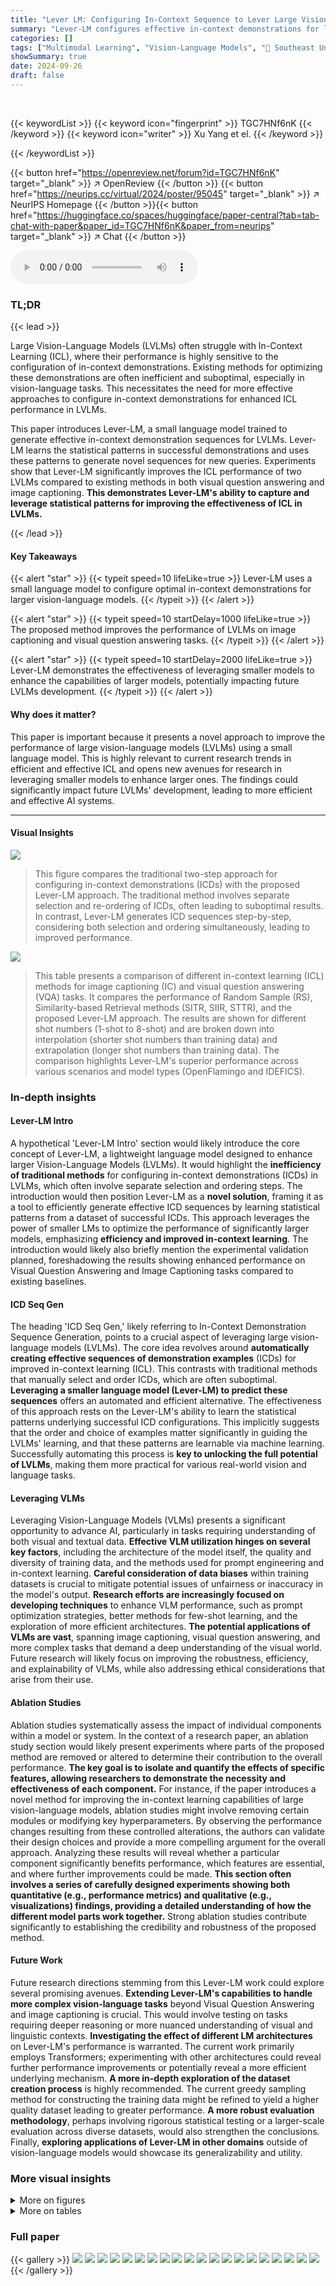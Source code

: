 ```yaml
---
title: "Lever LM: Configuring In-Context Sequence to Lever Large Vision Language Models"
summary: "Lever-LM configures effective in-context demonstrations for large vision-language models using a small language model, significantly improving their performance on visual question answering and image ..."
categories: []
tags: ["Multimodal Learning", "Vision-Language Models", "🏢 Southeast University",]
showSummary: true
date: 2024-09-26
draft: false
---
```


<br>

{{< keywordList >}}
{{< keyword icon="fingerprint" >}} TGC7HNf6nK {{< /keyword >}}
{{< keyword icon="writer" >}} Xu Yang et el. {{< /keyword >}}
 
{{< /keywordList >}}

{{< button href="https://openreview.net/forum?id=TGC7HNf6nK" target="_blank" >}}
↗ OpenReview
{{< /button >}}
{{< button href="https://neurips.cc/virtual/2024/poster/95045" target="_blank" >}}
↗ NeurIPS Homepage
{{< /button >}}{{< button href="https://huggingface.co/spaces/huggingface/paper-central?tab=tab-chat-with-paper&paper_id=TGC7HNf6nK&paper_from=neurips" target="_blank" >}}
↗ Chat
{{< /button >}}



<audio controls>
    <source src="https://ai-paper-reviewer.com/TGC7HNf6nK/podcast.wav" type="audio/wav">
    Your browser does not support the audio element.
</audio>


### TL;DR


{{< lead >}}

Large Vision-Language Models (LVLMs) often struggle with In-Context Learning (ICL), where their performance is highly sensitive to the configuration of in-context demonstrations.  Existing methods for optimizing these demonstrations are often inefficient and suboptimal, especially in vision-language tasks.  This necessitates the need for more effective approaches to configure in-context demonstrations for enhanced ICL performance in LVLMs.

This paper introduces Lever-LM, a small language model trained to generate effective in-context demonstration sequences for LVLMs. Lever-LM learns the statistical patterns in successful demonstrations and uses these patterns to generate novel sequences for new queries. Experiments show that Lever-LM significantly improves the ICL performance of two LVLMs compared to existing methods in both visual question answering and image captioning. **This demonstrates Lever-LM's ability to capture and leverage statistical patterns for improving the effectiveness of ICL in LVLMs.**

{{< /lead >}}


#### Key Takeaways

{{< alert "star" >}}
{{< typeit speed=10 lifeLike=true >}} Lever-LM uses a small language model to configure optimal in-context demonstrations for larger vision-language models. {{< /typeit >}}
{{< /alert >}}

{{< alert "star" >}}
{{< typeit speed=10 startDelay=1000 lifeLike=true >}} The proposed method improves the performance of LVLMs on image captioning and visual question answering tasks. {{< /typeit >}}
{{< /alert >}}

{{< alert "star" >}}
{{< typeit speed=10 startDelay=2000 lifeLike=true >}} Lever-LM demonstrates the effectiveness of leveraging smaller models to enhance the capabilities of larger models, potentially impacting future LVLMs development. {{< /typeit >}}
{{< /alert >}}

#### Why does it matter?
This paper is important because it presents a novel approach to improve the performance of large vision-language models (LVLMs) using a small language model. This is highly relevant to current research trends in efficient and effective ICL and opens new avenues for research in leveraging smaller models to enhance larger ones.  The findings could significantly impact future LVLMs' development, leading to more efficient and effective AI systems.

------
#### Visual Insights



![](https://ai-paper-reviewer.com/TGC7HNf6nK/figures_1_1.jpg)

> This figure compares the traditional two-step approach for configuring in-context demonstrations (ICDs) with the proposed Lever-LM approach.  The traditional method involves separate selection and re-ordering of ICDs, often leading to suboptimal results. In contrast, Lever-LM generates ICD sequences step-by-step, considering both selection and ordering simultaneously, leading to improved performance.





![](https://ai-paper-reviewer.com/TGC7HNf6nK/tables_6_1.jpg)

> This table presents a comparison of different in-context learning (ICL) methods for image captioning (IC) and visual question answering (VQA) tasks.  It compares the performance of Random Sample (RS), Similarity-based Retrieval methods (SITR, SIIR, STTR), and the proposed Lever-LM approach.  The results are shown for different shot numbers (1-shot to 8-shot) and are broken down into interpolation (shorter shot numbers than training data) and extrapolation (longer shot numbers than training data).  The comparison highlights Lever-LM's superior performance across various scenarios and model types (OpenFlamingo and IDEFICS).





### In-depth insights


#### Lever-LM Intro
A hypothetical 'Lever-LM Intro' section would likely introduce the core concept of Lever-LM, a lightweight language model designed to enhance larger Vision-Language Models (LVLMs).  It would highlight the **inefficiency of traditional methods** for configuring in-context demonstrations (ICDs) in LVLMs, which often involve separate selection and ordering steps.  The introduction would then position Lever-LM as a **novel solution**, framing it as a tool to efficiently generate effective ICD sequences by learning statistical patterns from a dataset of successful ICDs. This approach leverages the power of smaller LMs to optimize the performance of significantly larger models, emphasizing **efficiency and improved in-context learning**. The introduction would likely also briefly mention the experimental validation planned, foreshadowing the results showing enhanced performance on Visual Question Answering and Image Captioning tasks compared to existing baselines.

#### ICD Seq Gen
The heading 'ICD Seq Gen,' likely referring to In-Context Demonstration Sequence Generation, points to a crucial aspect of leveraging large vision-language models (LVLMs).  The core idea revolves around **automatically creating effective sequences of demonstration examples** (ICDs) for improved in-context learning (ICL).  This contrasts with traditional methods that manually select and order ICDs, which are often suboptimal.  **Leveraging a smaller language model (Lever-LM) to predict these sequences** offers an automated and efficient alternative.  The effectiveness of this approach rests on the Lever-LM's ability to learn the statistical patterns underlying successful ICD configurations.  This implicitly suggests that the order and choice of examples matter significantly in guiding the LVLMs' learning, and that these patterns are learnable via machine learning.  Successfully automating this process is **key to unlocking the full potential of LVLMs**, making them more practical for various real-world vision and language tasks.

#### Leveraging VLMs
Leveraging Vision-Language Models (VLMs) presents a significant opportunity to advance AI, particularly in tasks requiring understanding of both visual and textual data.  **Effective VLM utilization hinges on several key factors**, including the architecture of the model itself, the quality and diversity of training data, and the methods used for prompt engineering and in-context learning.  **Careful consideration of data biases** within training datasets is crucial to mitigate potential issues of unfairness or inaccuracy in the model's output.  **Research efforts are increasingly focused on developing techniques** to enhance VLM performance, such as prompt optimization strategies, better methods for few-shot learning, and the exploration of more efficient architectures.  **The potential applications of VLMs are vast**, spanning image captioning, visual question answering, and more complex tasks that demand a deep understanding of the visual world.  Future research will likely focus on improving the robustness, efficiency, and explainability of VLMs, while also addressing ethical considerations that arise from their use.

#### Ablation Studies
Ablation studies systematically assess the impact of individual components within a model or system.  In the context of a research paper, an ablation study section would likely present experiments where parts of the proposed method are removed or altered to determine their contribution to the overall performance.  **The key goal is to isolate and quantify the effects of specific features, allowing researchers to demonstrate the necessity and effectiveness of each component.** For instance, if the paper introduces a novel method for improving the in-context learning capabilities of large vision-language models, ablation studies might involve removing certain modules or modifying key hyperparameters. By observing the performance changes resulting from these controlled alterations, the authors can validate their design choices and provide a more compelling argument for the overall approach.   Analyzing these results will reveal whether a particular component significantly benefits performance, which features are essential, and where further improvements could be made. **This section often involves a series of carefully designed experiments showing both quantitative (e.g., performance metrics) and qualitative (e.g., visualizations) findings, providing a detailed understanding of how the different model parts work together.**  Strong ablation studies contribute significantly to establishing the credibility and robustness of the proposed method.

#### Future Work
Future research directions stemming from this Lever-LM work could explore several promising avenues.  **Extending Lever-LM's capabilities to handle more complex vision-language tasks** beyond Visual Question Answering and image captioning is crucial. This would involve testing on tasks requiring deeper reasoning or more nuanced understanding of visual and linguistic contexts.  **Investigating the effect of different LM architectures** on Lever-LM's performance is warranted.  The current work primarily employs Transformers; experimenting with other architectures could reveal further performance improvements or potentially reveal a more efficient underlying mechanism. **A more in-depth exploration of the dataset creation process** is highly recommended.  The current greedy sampling method for constructing the training data might be refined to yield a higher quality dataset leading to greater performance.  **A more robust evaluation methodology**, perhaps involving rigorous statistical testing or a larger-scale evaluation across diverse datasets, would also strengthen the conclusions. Finally, **exploring applications of Lever-LM in other domains** outside of vision-language models would showcase its generalizability and utility.


### More visual insights

<details>
<summary>More on figures
</summary>


![](https://ai-paper-reviewer.com/TGC7HNf6nK/figures_3_1.jpg)

> The figure illustrates the process of constructing the training dataset DM and the architecture of Lever-LM.  Panel (a) details the construction pipeline, highlighting the selection of anchor samples, generation of K-shot in-context sequences, and the use of a scorer to evaluate the quality of these sequences. The darker shading of SK represents higher scores according to Equation 2. Panel (b) displays the Lever-LM architecture, which consists of a two-layer Transformer. The input embeddings are a combination of learnable embeddings, image embeddings, and text embeddings extracted using CLIP.  This shows how Lever-LM takes in queries and corresponding ICDs to learn patterns for effective ICD sequence generation.


![](https://ai-paper-reviewer.com/TGC7HNf6nK/figures_8_1.jpg)

> This figure illustrates the difference between traditional methods for configuring in-context demonstrations (ICDs) and the proposed Lever-LM approach.  Traditional methods (a) involve separate selection and ordering of ICDs, leading to suboptimal results. Lever-LM (b) generates ICD configurations step-by-step, considering selection and ordering simultaneously for improved performance.


![](https://ai-paper-reviewer.com/TGC7HNf6nK/figures_20_1.jpg)

> This figure compares traditional methods for configuring in-context demonstrations (ICDs) with the proposed Lever-LM approach.  Traditional methods involve separate selection and ordering steps, often leading to suboptimal performance. In contrast, Lever-LM generates ICD configurations step-by-step, holistically considering both selection and ordering, aiming for improved in-context learning (ICL).


![](https://ai-paper-reviewer.com/TGC7HNf6nK/figures_21_1.jpg)

> This figure visualizes two sets of 8-shot in-context demonstrations (ICDs) for the Visual Question Answering (VQA) task. Each set, labeled 'Fixed Set-1: VQA' and 'Fixed Set-2: VQA,' shows a series of images paired with questions and answers, representing examples provided to the large vision-language model (LVLM) to solve VQA tasks.  The figure highlights the diversity of visual examples selected and demonstrates a different pattern of ICD arrangement, which aims to illustrate Lever-LM's ability to generate various and effective ICD configurations.


</details>




<details>
<summary>More on tables
</summary>


![](https://ai-paper-reviewer.com/TGC7HNf6nK/tables_7_1.jpg)
> This table presents a comparison of various in-context learning (ICL) methods for image captioning (IC) and visual question answering (VQA) tasks.  The methods are evaluated using two large vision-language models (LVLMs): Open-Flamingo (OF) and IDEFICS (IDE).  The results show the performance of each method across different numbers of in-context demonstrations (shots).  The table includes results for the proposed Lever-LM method, trained on a dataset of 2-shot in-context demonstrations, as well as several baseline methods including random sampling (RS) and similarity-based retrieval methods.  Lever-LM consistently outperforms other methods across various scenarios.

![](https://ai-paper-reviewer.com/TGC7HNf6nK/tables_7_2.jpg)
> This table presents the results of various In-context learning (ICL) methods on two vision-language tasks: Image Captioning (IC) and Visual Question Answering (VQA).  It compares the performance of Random Sample (RS), Similarity-based Image-Image Retrieval (SIIR), Similarity-based Text-Text Retrieval (STTR), Similarity-based Image-Text Retrieval (SITR), and the proposed Lever-LM method. The results are shown separately for different numbers of shots (1-8) for both short (interpolation) and long (extrapolation) ICD sequences, and are broken down by model used (OpenFlamingo and IDEFICS).  The Lever-LM model was trained using a dataset with a 2-shot In-context demonstration (ICD).

![](https://ai-paper-reviewer.com/TGC7HNf6nK/tables_8_1.jpg)
> This table presents the results of an experiment where the order of In-context demonstrations (ICDs) generated by Lever-LM was randomized.  It compares the performance of the original, ordered ICDs to those with a randomized order, using both 2-shot and 4-shot demonstration settings on Visual Question Answering (VQA) and Image Captioning (IC) tasks.  The results highlight the impact of ICD ordering on the performance of Lever-LM.

![](https://ai-paper-reviewer.com/TGC7HNf6nK/tables_15_1.jpg)
> This table presents the hyperparameters used in the Lever-LM experiments.  It shows various configurations used for training, including the learning rate, weight decay, number of epochs, whether CLIP model was frozen, and if an adapter was used.  It also shows the parameters of the DM dataset for the different configurations, such as the number of anchor samples, beam size, and length of the ICD configurations. The table is divided into two sections based on the task: Image Captioning (IC) and Visual Question Answering (VQA). Each row represents a different experimental setup for Lever-LM training and evaluation.

![](https://ai-paper-reviewer.com/TGC7HNf6nK/tables_16_1.jpg)
> This table compares the performance of different in-context learning (ICL) methods on Image Captioning (IC) and Visual Question Answering (VQA) tasks.  The methods compared include Random Sample (RS), Similarity-based Image-Image Retrieval (SIIR), Similarity-based Text-Text Retrieval (STTR), Similarity-based Image-Text Retrieval (SITR), and the proposed Lever-LM. The results are shown separately for two different large vision-language models (LVLMs): OpenFlamingo (OF) and IDEFICS (IDE).  The table presents results for different numbers of in-context demonstrations (1-shot, 2-shot, 3-shot, 4-shot, 6-shot, and 8-shot), categorized as interpolation (shorter than training data), extrapolation (longer than training data) and average performance.  Lever-LM is trained using in-context demonstrations of length 2.

![](https://ai-paper-reviewer.com/TGC7HNf6nK/tables_16_2.jpg)
> This table presents a comparison of different In-Context Learning (ICL) methods for Image Captioning (IC) and Visual Question Answering (VQA) tasks.  It compares the performance of Random Sample (RS), Similarity-based Image-Image Retrieval (SIIR), Similarity-based Text-Text Retrieval (STTR), Similarity-based Image-Text Retrieval (SITR), and the proposed Lever-LM method.  The results are broken down by the number of shots (1-8) and show the performance of each method on both OpenFlamingo (OF) and IDEFICS (IDE) Large Vision Language Models (LVLMs).  Lever-LM uses a smaller language model to generate effective in-context demonstration (ICD) sequences to improve the LVLMs' performance.  The table shows interpolation (shorter ICDs than training data) and extrapolation (longer ICDs than training data) abilities of Lever-LM.

![](https://ai-paper-reviewer.com/TGC7HNf6nK/tables_16_3.jpg)
> This table presents the results of various methods for constructing the training dataset (DM) for Lever-LM. The methods are compared on Image Captioning (IC) and Visual Question Answering (VQA) tasks, with different configurations of the number of samples (n), beam size (b), and the length of ICD sequences (l). The comparison metric is the average CIDEr score across 1 to 8 shots (Avg:1~8) for IC and the average accuracy across 1 to 8 shots (Avg:1~8) for VQA. The results show the performance of Lever-LM under different DM configurations, including interpolation (Avg:1~2) and extrapolation (Avg:3~8) capabilities.

![](https://ai-paper-reviewer.com/TGC7HNf6nK/tables_16_4.jpg)
> This table presents the performance comparison of different In-Context Learning (ICL) methods on Image Captioning (IC) and Visual Question Answering (VQA) tasks.  The methods include Random Sampling (RS), Similarity-based Image-Image Retrieval (SIIR), Similarity-based Text-Text Retrieval (STTR), Similarity-based Image-Text Retrieval (SITR), and the proposed Lever-LM. Results are shown for different numbers of shots (1-8), with separate results for interpolation (using fewer shots than the Lever-LM training data) and extrapolation (using more shots than the training data).  The table highlights the superior performance of Lever-LM across both tasks and various shot configurations.

![](https://ai-paper-reviewer.com/TGC7HNf6nK/tables_17_1.jpg)
> This table presents a comparison of different in-context learning (ICL) methods for image captioning (IC) and visual question answering (VQA) tasks.  The methods compared are Random Sample (RS), Similarity-based Image-Image Retrieval (SIIR), Similarity-based Text-Text Retrieval (STTR), Similarity-based Image-Text Retrieval (SITR), and Lever-LM.  Results are shown for both OpenFlamingo (OF) and IDEFICS (IDE) large vision-language models (LVLMs). The table shows performance across different numbers of in-context demonstrations (shots), highlighting both interpolation (using fewer shots than in training) and extrapolation (using more shots than in training) capabilities. Lever-LM is trained on a dataset with 2-shot in-context demonstrations.

![](https://ai-paper-reviewer.com/TGC7HNf6nK/tables_17_2.jpg)
> This table presents a comparison of different in-context learning (ICL) methods for image captioning (IC) and visual question answering (VQA) tasks using two large vision-language models (LVLMs): OpenFlamingo and IDEFICS. The methods compared include random sampling (RS), similarity-based retrieval methods (SITR, SIIR, STTR), and the proposed Lever-LM method.  Results are shown for various numbers of shots (1-8), broken into interpolation and extrapolation.  The Lever-LM model utilizes a smaller language model to generate effective in-context demonstration (ICD) sequences, and the table shows the performance gains achieved by this approach compared to the baseline methods.

![](https://ai-paper-reviewer.com/TGC7HNf6nK/tables_17_3.jpg)
> This table presents the CIDEr scores achieved by different methods for image captioning using the OpenFlamingo model.  It compares the performance of three randomly generated fixed sets of in-context demonstrations (ICDs) against a 'Golden-Set' of ICDs, which is an optimal sequence identified by the Lever-LM.  The results are separated into interpolation (Avg:1~2), extrapolation (Avg:3~8), and overall (Avg:1~8) scores, showing the Golden-Set's superior performance across all metrics.  This highlights the effectiveness of the Lever-LM in generating high-quality ICD sequences for improved image captioning.

![](https://ai-paper-reviewer.com/TGC7HNf6nK/tables_17_4.jpg)
> This table presents a comparison of various In-Context Learning (ICL) methods' performance on Image Captioning (IC) and Visual Question Answering (VQA) tasks.  The methods compared include Random Sample (RS), Similarity-based Image-Image Retrieval (SIIR), Similarity-based Text-Text Retrieval (STTR), Similarity-based Image-Text Retrieval (SITR), and the proposed Lever-LM.  Performance is measured across different numbers of in-context demonstrations (shots) for both interpolation (fewer shots than training) and extrapolation (more shots than training).  OpenFlamingo (OF) and IDEFICS (IDE) are the two large vision-language models (LVLMs) used for evaluation.

![](https://ai-paper-reviewer.com/TGC7HNf6nK/tables_18_1.jpg)
> This table presents the CIDEr scores achieved by Lever-LM models of varying sizes (1-layer, 2-layer, and 4-layer Transformers) on the image captioning task using the IDEFICSv1 model.  The results are categorized by the average number of shots (Avg:1~2, Avg:4~8, and Avg:1~8), indicating the performance across different in-context learning scenarios.

![](https://ai-paper-reviewer.com/TGC7HNf6nK/tables_18_2.jpg)
> This table presents the accuracy results of different in-context learning (ICL) methods on the SST2 dataset using the Qwen1.5-1.8B model.  The methods compared are Random Sample (RS), Similarity-based Text-Text Retrieval (STTR), and the proposed Lever-LM. The accuracy is shown for different shot numbers (Avg:1~2 represents the average accuracy for one and two-shot settings, Avg:4~8 is the average accuracy for four to eight shots, and Avg:1~8 is the average accuracy for one to eight shots).  This table demonstrates the performance of Lever-LM compared to other approaches, particularly its ability to maintain high accuracy with a greater number of shots.

![](https://ai-paper-reviewer.com/TGC7HNf6nK/tables_18_3.jpg)
> This table presents the inference time taken by different In-context Learning (ICL) methods when using the IDEFICSv1 model.  It compares the time taken by Similarity-based Image-Image Retrieval (SIIR) and Lever-LM, showing that Lever-LM's improvement in performance does not come at a significant cost in terms of inference time. The values represent the retrieval time in seconds for each method.

![](https://ai-paper-reviewer.com/TGC7HNf6nK/tables_19_1.jpg)
> This table presents the results of different In-context Learning (ICL) methods on two tasks from the VL-ICL benchmark using the IDEFICSv1 model.  The methods compared include Random Sample (RS), Similarity-based Image-based Retrieval (SIIR), and the proposed Lever-LM. The results are shown for average performance across 1-2 shots and 4-8 shots, as well as the overall average across all shots.  The tasks are VL-ICL CLEVR and VL-ICL OCRText.

![](https://ai-paper-reviewer.com/TGC7HNf6nK/tables_19_2.jpg)
> This table shows the CIDEr scores achieved by different in-context learning (ICL) methods on the image captioning task using the IDEFICSv2-8B model.  The methods compared include Random Sampling (RS), Similarity-based Image-Image Retrieval (SIIR), and the proposed Lever-LM approach. The scores are presented for different shot settings (Avg:1~2 and Avg:3~4) to evaluate performance with varying numbers of in-context demonstrations. Lever-LM consistently outperforms other methods across different shot settings, demonstrating its ability to effectively configure in-context demonstrations for improved performance.

</details>




### Full paper

{{< gallery >}}
<img src="https://ai-paper-reviewer.com/TGC7HNf6nK/1.png" class="grid-w50 md:grid-w33 xl:grid-w25" />
<img src="https://ai-paper-reviewer.com/TGC7HNf6nK/2.png" class="grid-w50 md:grid-w33 xl:grid-w25" />
<img src="https://ai-paper-reviewer.com/TGC7HNf6nK/3.png" class="grid-w50 md:grid-w33 xl:grid-w25" />
<img src="https://ai-paper-reviewer.com/TGC7HNf6nK/4.png" class="grid-w50 md:grid-w33 xl:grid-w25" />
<img src="https://ai-paper-reviewer.com/TGC7HNf6nK/5.png" class="grid-w50 md:grid-w33 xl:grid-w25" />
<img src="https://ai-paper-reviewer.com/TGC7HNf6nK/6.png" class="grid-w50 md:grid-w33 xl:grid-w25" />
<img src="https://ai-paper-reviewer.com/TGC7HNf6nK/7.png" class="grid-w50 md:grid-w33 xl:grid-w25" />
<img src="https://ai-paper-reviewer.com/TGC7HNf6nK/8.png" class="grid-w50 md:grid-w33 xl:grid-w25" />
<img src="https://ai-paper-reviewer.com/TGC7HNf6nK/9.png" class="grid-w50 md:grid-w33 xl:grid-w25" />
<img src="https://ai-paper-reviewer.com/TGC7HNf6nK/10.png" class="grid-w50 md:grid-w33 xl:grid-w25" />
<img src="https://ai-paper-reviewer.com/TGC7HNf6nK/11.png" class="grid-w50 md:grid-w33 xl:grid-w25" />
<img src="https://ai-paper-reviewer.com/TGC7HNf6nK/12.png" class="grid-w50 md:grid-w33 xl:grid-w25" />
<img src="https://ai-paper-reviewer.com/TGC7HNf6nK/13.png" class="grid-w50 md:grid-w33 xl:grid-w25" />
<img src="https://ai-paper-reviewer.com/TGC7HNf6nK/14.png" class="grid-w50 md:grid-w33 xl:grid-w25" />
<img src="https://ai-paper-reviewer.com/TGC7HNf6nK/15.png" class="grid-w50 md:grid-w33 xl:grid-w25" />
<img src="https://ai-paper-reviewer.com/TGC7HNf6nK/16.png" class="grid-w50 md:grid-w33 xl:grid-w25" />
<img src="https://ai-paper-reviewer.com/TGC7HNf6nK/17.png" class="grid-w50 md:grid-w33 xl:grid-w25" />
<img src="https://ai-paper-reviewer.com/TGC7HNf6nK/18.png" class="grid-w50 md:grid-w33 xl:grid-w25" />
<img src="https://ai-paper-reviewer.com/TGC7HNf6nK/19.png" class="grid-w50 md:grid-w33 xl:grid-w25" />
<img src="https://ai-paper-reviewer.com/TGC7HNf6nK/20.png" class="grid-w50 md:grid-w33 xl:grid-w25" />
{{< /gallery >}}